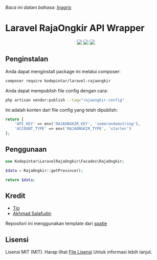*Baca ini dalam bahasa: [Inggris](README.md)*

# Laravel RajaOngkir API Wrapper

<p align="center">
<img src="https://img.shields.io/static/v1?label=PHP&message=8.0&color=green">
<img src="https://img.shields.io/static/v1?label=Version&message=2.0.0&color=blue">
<img src="https://img.shields.io/static/v1?label=Framework&message=Laravel&color=red">
</p>

## Penginstalan

Anda dapat menginstall package ini melalui composer:

```bash
composer require kodepintar/laravel-rajaongkir
```

Anda dapat mempublish file config dengan cara:
```bash
php artisan vendor:publish --tag="rajaongkir-config"
```

Ini adalah konten dari file config yang telah dipublish:

```php
return [
    'API_KEY' => env('RAJAONGKIR_KEY', 'somerandomstring'),
    'ACCOUNT_TYPE' => env('RAJAONGKIR_TYPE', 'starter')
];
```

## Penggunaan

```php
use Kodepintar\LaravelRajaOngkir\Facades\RajaOngkir;

$data = RajaOngkir::getProvince();

return $data;
```

## Kredit

- [Tio](https://github.com/sangvictim)
- [Akhmad Salafudin](https://github.com/axmad386)

Repositori ini menggunakan template dari [spatie](https://github.com/spatie/package-skeleton-laravel)

## Lisensi

Lisensi MIT (MIT). Harap lihat [File Lisensi](LICENSE.md) Untuk informasi lebih lanjut.
